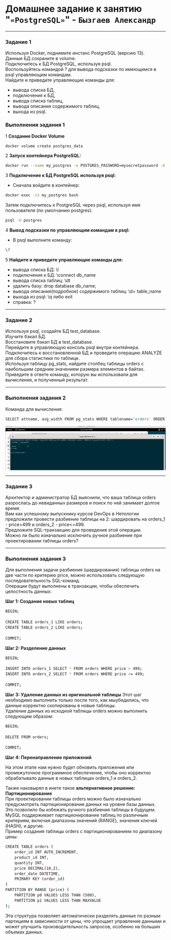 # Домашнее задание к занятию "`«PostgreSQL»`" - `Бызгаев Александр`

---

### Задание 1

Используя Docker, поднимите инстанс PostgreSQL (версию 13).   
Данные БД сохраните в volume.  
Подключитесь к БД PostgreSQL, используя psql.  
Воспользуйтесь командой \? для вывода подсказки по имеющимся в psql управляющим командам.  
Найдите и приведите управляющие команды для:
- вывода списка БД,  
- подключения к БД,  
- вывода списка таблиц,  
- вывода описания содержимого таблиц,  
- выхода из psql.  

### Выполнения задания 1

1 **Создание Docker Volume**    
```bash
docker volume create postgres_data
```
2 **Запуск контейнера PostgreSQL:**      
```bash
docker run --name my_postgres -e POSTGRES_PASSWORD=mysecretpassword -d -p 5432:5432 -v postgres_data:/var/lib/postgresql/data postgres:13
```
3 **Подключение к БД PostgreSQL используя psql:**       
  - Сначала войдите в контейнер:  
```bash
docker exec -it my_postgres bash  
```
Затем подключитесь к PostgreSQL через psql, используя имя пользователя (по умолчанию postgres):  
```bash
psql -U postgres
```
4 **Вывод подсказки по управляющим командам в psql:**  
  - В psql выполните команду:
```bash
\?
```
5 **Найдите и приведите управляющие команды для:** 
  - вывода списка БД: \l  
  - подключения к БД: \connect db_name  
  - вывода списка таблиц: \dt  
  - удалить базу: drop database db_name;  
  - вывода описания(подробное) содержимого таблиц: \d+ table_name  
  - выхода из psql: \q либо exit  
  - справка: \?  

----

### Задание 2

Используя psql, создайте БД test_database.  
Изучите бэкап БД.  
Восстановите бэкап БД в test_database.  
Перейдите в управляющую консоль psql внутри контейнера.  
Подключитесь к восстановленной БД и проведите операцию ANALYZE для сбора статистики по таблице.  
Используя таблицу pg_stats, найдите столбец таблицы orders с наибольшим средним значением размера элементов в байтах.  
Приведите в ответе команду, которую вы использовали для вычисления, и полученный результат.  

----

### Выполнения задания 2  

Команда для вычисления:
```bash
SELECT attname, avg_width FROM pg_stats WHERE tablename='orders' ORDER BY avg_width DESC LIMIT 1;
```

![image.jpg](https://github.com/Byzgaev-I/PostgreSQL/blob/main/2.png)


----

### Задание 3

Архитектор и администратор БД выяснили, что ваша таблица orders разрослась до невиданных размеров и поиск по ней занимает долгое время.   
Вам как успешному выпускнику курсов DevOps в Нетологии предложили провести разбиение таблицы на 2: шардировать на orders_1 - price>499 и orders_2 - price<=499.  
Предложите SQL-транзакцию для проведения этой операции.  
Можно ли было изначально исключить ручное разбиение при проектировании таблицы orders?

----

### Выполнения задания 3

Для выполнения задачи разбиения (шардирования) таблицы orders на две части по критерию price, можно использовать следующую последовательность SQL-команд.  
Операции будут выполнены в транзакции, чтобы обеспечить целостность данных:  

**Шаг 1: Создание новых таблиц**

```bash
BEGIN;

CREATE TABLE orders_1 LIKE orders;
CREATE TABLE orders_2 LIKE orders;

COMMIT;

```
**Шаг 2: Разделение данных**

```bash
BEGIN;

INSERT INTO orders_1 SELECT * FROM orders WHERE price > 499;
INSERT INTO orders_2 SELECT * FROM orders WHERE price <= 499;

COMMIT;
```
**Шаг 3:  Удаление данных из оригинальной таблицы**
Этот шаг необходимо выполнить только после того, как мыубедились, что данные корректно скопированы в новые таблицы.   
Удаление данных из исходной таблицы orders можно выполнить следующим образом: 

```bash
BEGIN;

DELETE FROM orders;

COMMIT;
```

**Шаг 4:  Перенаправление приложений**

На этом этапе нам нужно будет обновить приложения или промежуточное программное обеспечение, чтобы оно корректно обрабатывало данные в новых таблицах orders_1 и orders_2.

Также наковырял в инете такое **альтернативное решение:  Партиционирование**  
При проектировании таблицы orders можно было изначально предусмотреть партиционирование данных на уровне базы данных.  
Это позволило бы избежать ручного разбиения таблицы в будущем. MySQL поддерживает партиционирование таблиц по различным критериям, включая диапазоны значений (RANGE), значения ключей (HASH), и другие.  
Пример создания таблицы orders с партиционированием по диапазону цены:  

```bash
CREATE TABLE orders (
    order_id INT AUTO_INCREMENT,
    product_id INT,
    quantity INT,
    price DECIMAL(10,2),
    order_date DATETIME,
    PRIMARY KEY (order_id)
)
PARTITION BY RANGE (price) (
    PARTITION p0 VALUES LESS THAN (500),
    PARTITION p1 VALUES LESS THAN MAXVALUE
);

```
Эта структура позволяет автоматически разделять данные по разным партициям в зависимости от цены, что упрощает управление данными и может улучшить производительность запросов, особенно на больших объемах данных.









